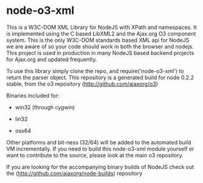 # node-o3-xml

This is a W3C-DOM XML Library for NodeJS with XPath and namespaces. It is implemented using the C based LibXML2 and the Ajax.org O3 component system. This is the only W3C-DOM standards based XML api for NodeJS we are aware of so your code should work in both the browser and nodejs.
This project is used in production in many NodeJS based backend projects for Ajax.org and updated frequently. 

To use this library simply clone the repo, and require('node-o3-xml') to return the parser object.
This repository is a generated build for node 0.2.2 stable, from the o3 repository (http://github.com/ajaxorg/o3)

Binaries included for:

* win32 (through cygwin)

* lin32 

* osx64

Other platforms and bit-ness (32/64) will be added to the automated build VM incrementally.
If you need to build this node-o3-xml module yourself or want to contribute to the source, please look at the main o3 repository.

If you are looking for the accompanying binary builds of NodeJS check out the 
(http://github.com/ajaxorg/node-builds) repository